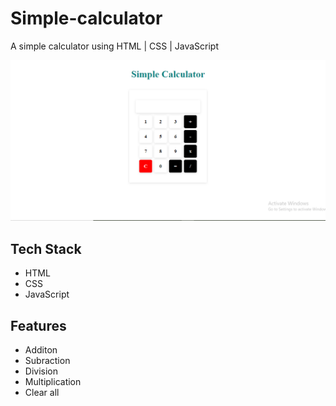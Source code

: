 # Simple-calculator
A simple calculator using HTML | CSS | JavaScript

<img src="https://github.com/Jasmine-Shaikh/Simple-calculator/blob/master/simpleCalculator.PNG"/>

## Tech Stack
- HTML
- CSS
- JavaScript

## Features
- Additon
- Subraction
- Division
- Multiplication
- Clear all


